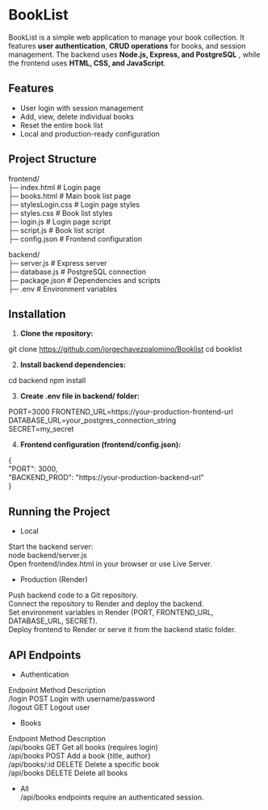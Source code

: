 # BookList
BookList is a simple web application to manage your book collection. It features **user authentication**,
**CRUD operations** for books, and session management. The backend uses **Node.js, Express, and PostgreSQL**
, while the frontend uses **HTML, CSS, and JavaScript**.

## Features

- User login with session management  
- Add, view, delete individual books  
- Reset the entire book list  
- Local and production-ready configuration
  
## Project Structure

frontend/  
├─ index.html # Login page  
├─ books.html # Main book list page  
├─ stylesLogin.css # Login page styles  
├─ styles.css # Book list styles  
├─ login.js # Login page script  
├─ script.js # Book list script  
├─ config.json # Frontend configuration  

backend/  
├─ server.js # Express server  
├─ database.js # PostgreSQL connection  
├─ package.json # Dependencies and scripts  
├─ .env # Environment variables  

## Installation

1. **Clone the repository:**

git clone https://github.com/jorgechavezpalomino/Booklist
cd booklist

2. **Install backend dependencies:**

cd backend
npm install

3. **Create .env file in backend/ folder:**

PORT=3000
FRONTEND_URL=https://your-production-frontend-url  
DATABASE_URL=your_postgres_connection_string  
SECRET=my_secret  

4. **Frontend configuration (frontend/config.json):**

{  
  "PORT": 3000,  
  "BACKEND_PROD": "https://your-production-backend-url"  
}  

## Running the Project
- Local  

Start the backend server:  
node backend/server.js  
Open frontend/index.html in your browser or use Live Server.  

- Production (Render)

Push backend code to a Git repository.  
Connect the repository to Render and deploy the backend.  
Set environment variables in Render (PORT, FRONTEND_URL, DATABASE_URL, SECRET).  
Deploy frontend to Render or serve it from the backend static folder.  

## API Endpoints

- Authentication

Endpoint	Method	Description  
/login	POST	Login with username/password  
/logout	GET	Logout user  

- Books

Endpoint	Method	Description  
/api/books	GET	Get all books (requires login)  
/api/books	POST	Add a book {title, author}  
/api/books/:id	DELETE	Delete a specific book  
/api/books	DELETE	Delete all books  

- All  
/api/books endpoints require an authenticated session.  
